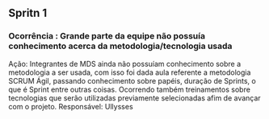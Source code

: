 ## Spritn 1
### Ocorrência : Grande parte da equipe não possuía conhecimento acerca da metodologia/tecnologia usada
Ação: Integrantes de MDS ainda não possuíam conhecimento sobre a metodologia a ser usada, com isso foi dada aula referente a metodologia SCRUM  Ágil, passando  conhecimento sobre papéis, duração de Sprints, o que é Sprint entre outras coisas. Ocorrendo também treinamentos sobre tecnologias que serão utilizadas previamente selecionadas afim de avançar com o projeto.
Responsável: Ullysses


